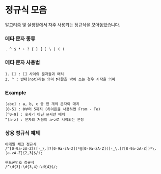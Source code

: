 # 정규식 모음
알고리즘 및 실생활에서 자주 사용되는 정규식을 모아놓았습니다.

### 메타 문자 종류
```
. ^ $ * + ? { } [ ] \ | ( )
```

### 메타 문자 사용법
```
1. [] : [] 사이의 문자들과 매치
2. ^ : 반대(not)라는 의미 ❗대괄호 밖에 쓰는 경우 시작을 의미
```

### Example
```
[abc] : a, b, c 중 한 개의 문자와 매치
[0-5] : 0부터 5까지 (하이픈을 사용하면 From - To)
[^0-9] : 숫자가 아닌 문자만 매치
^[a-z] : 문자의 처음이 a~z로 시작되는 문장
```

### 상용 정규식 예제
```
이메일 체크 정규식
/^[0-9a-zA-Z]([-_\.]?[0-9a-zA-Z])*@[0-9a-zA-Z]([-_\.]?[0-9a-zA-Z])*\.[a-zA-Z]{2,3}$/i;

핸드폰번호 정규식
/^\d{3}-\d{3,4}-\d{4}$/;
```
